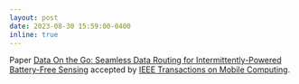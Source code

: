 ```yaml
---
layout: post
date: 2023-08-30 15:59:00-0400
inline: true
---
```


Paper <a href="https://arxiv.org/abs/2305.12550" target="_blank">Data On the Go: Seamless Data Routing for Intermittently-Powered Battery-Free Sensing</a> accepted by <a href="https://www.computer.org/csdl/journal/tm" target="_blank">IEEE Transactions on Mobile Computing</a>.

